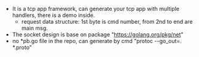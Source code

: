 - It is a tcp app framework, can generate your tcp app with multiple handlers, there is a demo inside.
    - request data structure: 1st byte is cmd number, from 2nd to end are main msg.
- The socket design is base on package "https://golang.org/pkg/net"
- no *pb.go file in the repo, can generate by cmd "protoc --go_out=. *.proto"